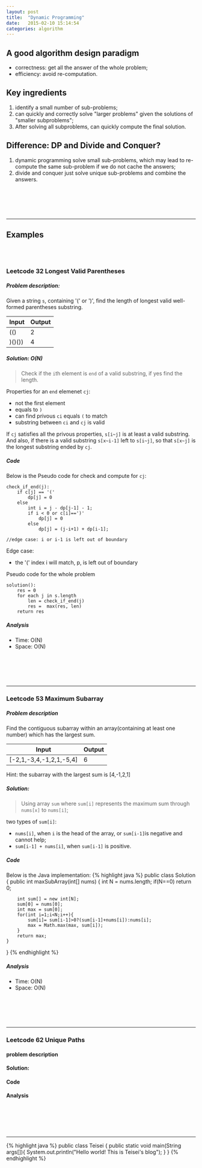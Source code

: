 ```yaml
---
layout: post
title:  "Dynamic Programming"
date:   2015-02-10 15:14:54
categories: algorithm
---
```

    
## A good algorithm design paradigm 
 
+ correctness: get all the answer of the whole problem;  
+ efficiency: avoid re-computation.  


## Key ingredients   

1. identify a small number of sub-problems;   
2. can quickly and correctly solve "larger problems" given the solutions of "smaller subproblems";   
3. After solving all subproblems, can quickly compute the final solution.   

## Difference: DP and Divide and Conquer?   

1. dynamic programming solve small sub-problems, which may lead to re-compute the same sub-problem if we do not cache the answers;   
2. divide and conquer just solve unique sub-problems and combine the answers.   

<br>
<br>
<br>
<br>

---

## Examples

<br><br>


### Leetcode 32 Longest Valid Parentheses

##### Problem description: 

Given a string `s`, containing '(' or ')', find the length of longest valid well-formed parentheses substring.

Input	|Output
------- |  ---------
(()	| 2
)()())	| 4

##### Solution: O(N)

> Check if the `i`th element is `end` of a valid substring, if yes find the length. 

Properties for an `end` elemenet `cj`:

* not the first element
* equals to `)`
* can find privous `ci` equals `(` to match
* substring between `ci` and `cj` is valid
	
If `cj` satisfies all the privous properties, `s[i~j]` is at least a valid substring. And also, if there is a valid substring `s[x~i-1]` left to `s[i~j]`, so that `s[x~j]` is the longest substring ended by `cj`.

##### Code

Below is the Pseudo code for check and compute for `cj`: 
	
	check_if_end(j):
		if c[j] == '('
			dp[j] = 0
		else
			int i = j - dp[j-1] - 1;
			if i < 0 or c[i]==')'
				dp[j] = 0
			else
				dp[j] = (j-i+1) + dp[i-1];
				
	//edge case: i or i-1 is left out of boundary


Edge case:

* the '(' index i will match, p, is left out of boundary

Pseudo code for the whole problem

	solution():
		res = 0
		for each j in s.length
			len = check_if_end(j)
			res =  max(res, len)
		return res

##### Analysis

* Time: O(N)
* Space: O(N)


<br>
<br>
<br>
<br>


---

### Leetcode 53 Maximum Subarray

##### Problem description
Find the contiguous subarray within an array(containing at least one number) which has the largest sum.

Input	|Output
------ |  -------
[-2,1,-3,4,-1,2,1,-5,4]|6

Hint: the subarray with the largest sum is [4,-1,2,1]

##### Solution: 

> Using array `sum` where `sum[i]` represents the maximum sum through `nums[x]` to `nums[i]`;

two types of `sum[i]`:

* `nums[i]`, when `i` is the head of the array, or `sum[i-1]`is negative and cannot help;
* `sum[i-1] + nums[i]`, when `sum[i-1]` is positive.

##### Code

Below is the Java implementation:
{% highlight java %}
public class Solution {
    public int maxSubArray(int[] nums) {
        int N = nums.length;
        if(N==0) return 0;
        
        int sum[] = new int[N];
        sum[0] = nums[0];
        int max = sum[0];
        for(int i=1;i<N;i++){
            sum[i]= sum[i-1]>0?(sum[i-1]+nums[i]):nums[i];
            max = Math.max(max, sum[i]);
        }
        return max;
    }
}
{% endhighlight %}

##### Analysis

* Time: O(N)
* Space: O(N)


<br>
<br>
<br>
<br>


---

### Leetcode 62 Unique Paths

#### problem description

#### Solution:

#### Code

#### Analysis


<br>
<br>
<br>
<br>


---

{% highlight java %}
public class Teisei {
    public static void main(String args[]){
        System.out.println("Hello world! This is Teisei's blog");
    }
}
{% endhighlight %}